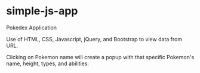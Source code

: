 # simple-js-app

Pokedex Application

Use of HTML, CSS, Javascript, jQuery, and Bootstrap to view data from URL. 

Clicking on Pokemon name will create a popup with that specific Pokemon's name, height, types, and abilities. 
